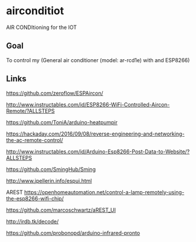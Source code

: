 # airconditiot
AIR CONDItioning for the IOT

Goal
----
To control my (General air conditioner (model: ar-rcd1e) with and ESP8266)

Links
-----
https://github.com/zeroflow/ESPAircon/

http://www.instructables.com/id/ESP8266-WiFi-Controlled-Aircon-Remote/?ALLSTEPS

https://github.com/ToniA/arduino-heatpumpir

https://hackaday.com/2016/09/08/reverse-engineering-and-networking-the-ac-remote-control/

http://www.instructables.com/id/Arduino-Esp8266-Post-Data-to-Website/?ALLSTEPS

https://github.com/SmingHub/Sming

http://www.jpellerin.info/espui.html

AREST
https://openhomeautomation.net/control-a-lamp-remotely-using-the-esp8266-wifi-chip/

https://github.com/marcoschwartz/aREST_UI

http://irdb.tk/decode/

https://github.com/probonopd/arduino-infrared-pronto

